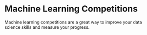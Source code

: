 # Machine Learning Competitions
Machine learning competitions are a great way to improve your data science skills and measure your progress.
